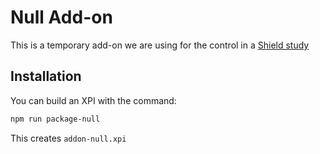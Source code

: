 # Null Add-on

This is a temporary add-on we are using for the control in a [Shield study](https://wiki.mozilla.org/Firefox/Shield)

## Installation

You can build an XPI with the command:

```sh
npm run package-null
```

This creates `addon-null.xpi`
